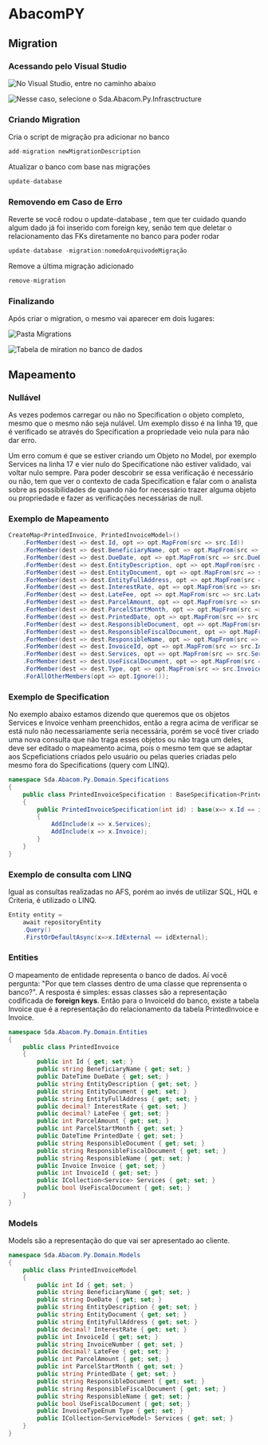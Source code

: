 # AbacomPY

## Migration

### Acessando pelo Visual Studio

![No Visual Studio, entre no caminho abaixo](../.gitbook/assets/image%20%281%29.png)

![Nesse caso, selecione o Sda.Abacom.Py.Infrasctructure](../.gitbook/assets/image%20%288%29.png)

### Criando Migration

Cria o script de migração pra adicionar no banco 

```c
add-migration newMigrationDescription
```

Atualizar o banco com base nas migrações 

```c
update-database
```

### Removendo em Caso de Erro

Reverte se você rodou o update-database , tem que ter cuidado quando algum dado já foi inserido com foreign key, senão tem que deletar o relacionamento das FKs diretamente no banco para poder rodar

```c
update-database -migration:nomedoArquivodeMigração
```

Remove a última migração adicionado

```c
remove-migration
```

### Finalizando

Após criar o migration, o mesmo vai aparecer em dois lugares:

![Pasta Migrations](../.gitbook/assets/image%20%283%29.png)

![Tabela de miration no banco de dados](../.gitbook/assets/image%20%287%29.png)

## Mapeamento

### Nullável

As vezes podemos carregar ou não no Specification o objeto completo, mesmo que o mesmo não seja nulável. Um exemplo disso é na linha 19, que é verificado se através do Specification a propriedade veio nula para não dar erro. 

Um erro comum é que se estiver criando um Objeto no Model, por exemplo Services na linha 17 e vier nulo do Specificatione não estiver validado, vai voltar nulo sempre. Para poder descobrir se essa verificação é necessário ou não, tem que ver o contexto de cada Specification e falar com o analista sobre as possibilidades de quando não for necessário trazer alguma objeto ou propriedade e fazer as verificações necessárias de null.

### Exemplo de Mapeamento

```csharp
CreateMap<PrintedInvoice, PrintedInvoiceModel>()
    .ForMember(dest => dest.Id, opt => opt.MapFrom(src => src.Id))
    .ForMember(dest => dest.BeneficiaryName, opt => opt.MapFrom(src => src.BeneficiaryName))
    .ForMember(dest => dest.DueDate, opt => opt.MapFrom(src => src.DueDate.ToString("dd/MM/yyyy")))
    .ForMember(dest => dest.EntityDescription, opt => opt.MapFrom(src => src.EntityDescription))
    .ForMember(dest => dest.EntityDocument, opt => opt.MapFrom(src => src.EntityDocument))
    .ForMember(dest => dest.EntityFullAddress, opt => opt.MapFrom(src => src.EntityFullAddress))
    .ForMember(dest => dest.InterestRate, opt => opt.MapFrom(src => src.InterestRate))
    .ForMember(dest => dest.LateFee, opt => opt.MapFrom(src => src.LateFee))
    .ForMember(dest => dest.ParcelAmount, opt => opt.MapFrom(src => src.ParcelAmount))
    .ForMember(dest => dest.ParcelStartMonth, opt => opt.MapFrom(src => src.ParcelStartMonth))
    .ForMember(dest => dest.PrintedDate, opt => opt.MapFrom(src => src.PrintedDate.ToString("dd/MM/yyyy")))
    .ForMember(dest => dest.ResponsibleDocument, opt => opt.MapFrom(src => src.ResponsibleDocument))
    .ForMember(dest => dest.ResponsibleFiscalDocument, opt => opt.MapFrom(src => src.ResponsibleFiscalDocument))
    .ForMember(dest => dest.ResponsibleName, opt => opt.MapFrom(src => src.ResponsibleName))
    .ForMember(dest => dest.InvoiceId, opt => opt.MapFrom(src => src.InvoiceId))
    .ForMember(dest => dest.Services, opt => opt.MapFrom(src => src.Services))
    .ForMember(dest => dest.UseFiscalDocument, opt => opt.MapFrom(src => src.UseFiscalDocument))
    .ForMember(dest => dest.Type, opt => opt.MapFrom(src => src.Invoice == null ? default : src.Invoice.Type))
    .ForAllOtherMembers(opt => opt.Ignore());
```

### Exemplo de Specification

No exemplo abaixo estamos dizendo que queremos que os objetos Services e Invoice venham preenchidos, então a regra acima de verificar se está nulo não necessariamente seria necessária, porém se você tiver criado uma nova consulta que não traga esses objetos ou não traga um deles, deve ser editado o mapeamento acima, pois o mesmo tem que se adaptar aos Scpeficiations criados pelo usuário ou pelas queries criadas pelo mesmo fora do Specifications \(query com LINQ\).  

```csharp
namespace Sda.Abacom.Py.Domain.Specifications
{
    public class PrintedInvoiceSpecification : BaseSpecification<PrintedInvoice>
    {
        public PrintedInvoiceSpecification(int id) : base(x=> x.Id == id)
        {
            AddInclude(x => x.Services);
            AddInclude(x => x.Invoice);
        }
    }
}
```

### Exemplo de consulta com LINQ

Igual as consultas realizadas no AFS, porém ao invés de utilizar SQL, HQL e Criteria, é utilizado o LINQ.

```csharp
Entity entity = 
    await repositoryEntity
    .Query()
    .FirstOrDefaultAsync(x=>x.IdExternal == idExternal);
```

### Entities

O mapeamento de entidade representa o banco de dados. Aí você pergunta: "Por que tem classes dentro de uma classe que reprensenta o banco?". A resposta é simples: essas classes são a representação codificada de **foreign keys**. Então para o InvoiceId do banco, existe a tabela Invoice que é a representação do relacionamento da tabela PrintedInvoice e Invoice.

```csharp
namespace Sda.Abacom.Py.Domain.Entities
{
    public class PrintedInvoice
    {
        public int Id { get; set; }
        public string BeneficiaryName { get; set; }
        public DateTime DueDate { get; set; }
        public string EntityDescription { get; set; }
        public string EntityDocument { get; set; }
        public string EntityFullAddress { get; set; }
        public decimal? InterestRate { get; set; }
        public decimal? LateFee { get; set; }
        public int ParcelAmount { get; set; }
        public int ParcelStartMonth { get; set; }
        public DateTime PrintedDate { get; set; }
        public string ResponsibleDocument { get; set; }
        public string ResponsibleFiscalDocument { get; set; }
        public string ResponsibleName { get; set; }
        public Invoice Invoice { get; set; }
        public int InvoiceId { get; set; }
        public ICollection<Service> Services { get; set; }
        public bool UseFiscalDocument { get; set; }
    }
}
```

### Models

Models são a representação do que vai ser apresentado ao cliente.

```csharp
namespace Sda.Abacom.Py.Domain.Models
{
    public class PrintedInvoiceModel
    {
        public int Id { get; set; }
        public string BeneficiaryName { get; set; }
        public string DueDate { get; set; }
        public string EntityDescription { get; set; }
        public string EntityDocument { get; set; }
        public string EntityFullAddress { get; set; }
        public decimal? InterestRate { get; set; }
        public int InvoiceId { get; set; }
        public string InvoiceNumber { get; set; }
        public decimal? LateFee { get; set; }
        public int ParcelAmount { get; set; }
        public int ParcelStartMonth { get; set; }
        public string PrintedDate { get; set; }
        public string ResponsibleDocument { get; set; }
        public string ResponsibleFiscalDocument { get; set; }
        public string ResponsibleName { get; set; }
        public bool UseFiscalDocument { get; set; }
        public InvoiceTypeEnum Type { get; set; }
        public ICollection<ServiceModel> Services { get; set; }
    }
}
```

